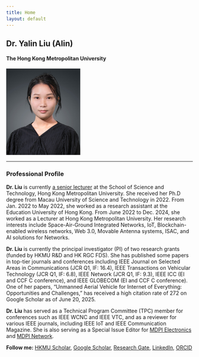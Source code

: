 ```yaml
---
title: Home
layout: default
---
```


## **Dr. Yalin Liu (Alin)**
#### **The Hong Kong Metropolitan University**

<img src="https://raw.githubusercontent.com/yalin-liu/yalin-liu.github.io/refs/heads/master/images/yl_liu.jpg" class="img-fluid mt-3" alt="Profile Image" style="max-width: 200px;">

<!-- ![image](https://github.com/yalin-liu/yalin-liu.github.io/blob/master/images/yl_liu.jpg) -->

<!-- <div class="container py-4">
  <div class="row flex-column-reverse flex-md-row align-items-center">
    <div class="col-md-6 col-12">
      <p><i class="fa fa-phone me-2"></i>
         Tel: <a href="tel:+852-31202622" target="_blank">(+852) 31202622</a></p>
      <p><i class="fa fa-fax me-2"></i>
         Fax: <a href="tel:+852-27891170" target="_blank">(+852) 27891170</a></p>
      <p><i class="fa fa-envelope me-2"></i>
         Email: <a href="mailto:{{site.email}}" target="_blank">{{site.email}}</a></p>
      <p><i class="fa fa-map me-2"></i>
         Address: D1126, Department of Electronic Engineering and Computer Science, School of Science and Technology, Hong Kong Metropolitan University, Ho Man Tin, Kowloon, Hong Kong</p>
    </div>
    <div class="col-md-6 col-12 text-left mb-3 mb-md-0">
      <img src="https://raw.githubusercontent.com/yalin-liu/yalin-liu.github.io/refs/heads/master/images/yl_liu.jpg" class="img-fluid" alt="Profile Image" style="max-width: 200px;">
    </div>
  </div>
</div> -->

---

### **Professional Profile**
**Dr. Liu** is currently [a senior lecturer](https://www.hkmu.edu.hk/st/people/key-staff/staff-profile/?email=ylliu&unit=S&T&po=N) at the School of Science and Technology, Hong Kong Metropolitan University. She received her Ph.D degree from Macau University of Science and Technology in 2022. From Jan. 2022 to May 2022, she worked as a research assistant at the Education University of Hong Kong. From June 2022 to Dec. 2024, she worked as a Lecturer at Hong Kong Metropolitan University. Her research interests include Space-Air-Ground Integrated Networks, IoT, Blockchain-enabled wireless networks, Web 3.0, Movable Antenna systems, ISAC, and AI solutions for Networks. 

**Dr. Liu** is currently the principal investigator (PI) of two research grants (funded by HKMU R&D and HK RGC FDS). She has published some papers in top-tier journals and conferences including IEEE Journal on Selected Areas in Communications (JCR Q1, IF: 16.4), IEEE Transactions on Vehicular Technology (JCR Q1, IF: 6.8), IEEE Network (JCR Q1, IF: 9.3), IEEE ICC (EI and CCF C conference), and IEEE GLOBECOM (EI and CCF C conference). One of her papers, “Unmanned Aerial Vehicle for Internet of Everything: Opportunities and Challenges,” has received a high citation rate of 272 on Google Scholar as of June 20, 2025. 

**Dr. Liu** has served as a Technical Program Committee (TPC) member for conferences such as IEEE WCNC and IEEE VTC, and as a reviewer for various IEEE journals, including IEEE IoT and IEEE Communication Magazine. She is also serving as a Special Issue Editor for [MDPI Electronics](https://www.mdpi.com/journal/electronics/special_issues/71DW63SS34) and [MDPI Network](https://www.mdpi.com/journal/network/special_issues/DCLNS956JH). 

**Follow me:** [HKMU Scholar](https://scholars.hkmu.edu.hk/en/persons/yalin-liu/publications/), 
[Google Scholar](https://scholar.google.com/citations?user=boJGB9cAAAAJ&hl=zh-CN), 
[Research Gate](https://www.researchgate.net/profile/Yalin-Liu/research?ev=prf_act),
[LinkedIn](www.linkedin.com/in/alin-yalin-liu),
[ORCID](https://orcid.org/0000-0003-2870-4598)  

